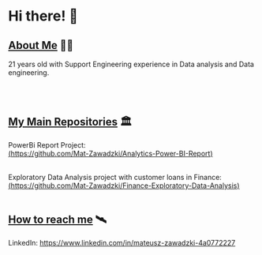 # Hi there! 👋 
## <ins>About Me</ins> 🏴‍☠️
21 years old with Support Engineering experience in Data analysis and Data engineering.

<br><br>

## <ins>My Main Repositories</ins> 🏛️
PowerBi Report Project: \
[(https://github.com/Mat-Zawadzki/Analytics-Power-BI-Report)](https://github.com/Mat-Zawadzki/Analytics-Power-BI-Report)
<br>
<br>

Exploratory Data Analysis project with customer loans in Finance: \
[(https://github.com/Mat-Zawadzki/Finance-Exploratory-Data-Analysis)](https://github.com/Mat-Zawadzki/Finance-Exploratory-Data-Analysis)
<br>
<br>


## <ins>How to reach me</ins> 🛰️
LinkedIn: https://www.linkedin.com/in/mateusz-zawadzki-4a0772227 



<!--
**Mat-Zawadzki/Mat-Zawadzki** is a ✨ _special_ ✨ repository because its `README.md` (this file) appears on your GitHub profile.

Here are some ideas to get you started:

- 🔭 I’m currently working on ...
- 🌱 I’m currently learning ...
- 👯 I’m looking to collaborate on ...
- 🤔 I’m looking for help with ...
- 💬 Ask me about ...
- 📫 How to reach me: ...
- 😄 Pronouns: ...
- ⚡ Fun fact: ...
-->
